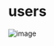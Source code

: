 # users

![image](https://user-images.githubusercontent.com/29356521/120935868-77012c80-c70d-11eb-860a-411b79068931.png)

